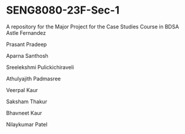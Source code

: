 # SENG8080-23F-Sec-1
A repository for the Major Project for the Case Studies Course in BDSA
Astle Fernandez

Prasant Pradeep

Aparna Santhosh

Sreelekshmi Pulickichiraveli

Athulyajith Padmasree

Veerpal Kaur

Saksham Thakur

Bhavneet Kaur

Nilaykumar Patel
